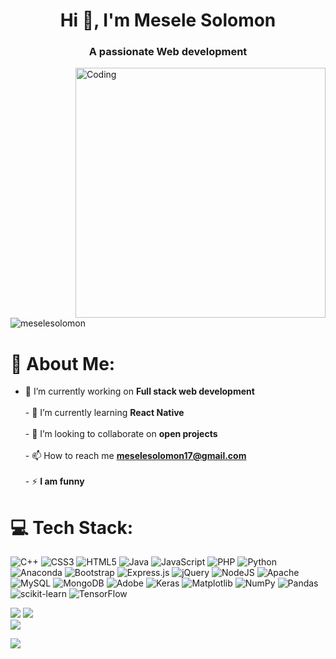 
<h1 align="center">Hi 👋, I'm Mesele Solomon</h1>
<h3 align="center">A passionate Web development</h3>
<img align="right" alt="Coding" width="400" src="https://cdn.dribbble.com/users/1162077/screenshots/3848914/programmer.gif"  />


<p align="left"> <img src="https://komarev.com/ghpvc/?username=meselesolomon&label=Profile%20views&color=0e75b6&style=flat" alt="meselesolomon" /> </p>

# 💫 About Me:
- 🔭 I’m currently working on **Full stack web development**<br><br>- 🌱 I’m currently learning **React Native**<br><br>- 👯 I’m looking to collaborate on **open projects**<br><br>- 📫 How to reach me **meselesolomon17@gmail.com**<br><br>- ⚡ **I am funny**


# 💻 Tech Stack:
![C++](https://img.shields.io/badge/c++-%2300599C.svg?style=for-the-badge&logo=c%2B%2B&logoColor=white) ![CSS3](https://img.shields.io/badge/css3-%231572B6.svg?style=for-the-badge&logo=css3&logoColor=white) ![HTML5](https://img.shields.io/badge/html5-%23E34F26.svg?style=for-the-badge&logo=html5&logoColor=white) ![Java](https://img.shields.io/badge/java-%23ED8B00.svg?style=for-the-badge&logo=openjdk&logoColor=white) ![JavaScript](https://img.shields.io/badge/javascript-%23323330.svg?style=for-the-badge&logo=javascript&logoColor=%23F7DF1E) ![PHP](https://img.shields.io/badge/php-%23777BB4.svg?style=for-the-badge&logo=php&logoColor=white) ![Python](https://img.shields.io/badge/python-3670A0?style=for-the-badge&logo=python&logoColor=ffdd54) ![Anaconda](https://img.shields.io/badge/Anaconda-%2344A833.svg?style=for-the-badge&logo=anaconda&logoColor=white) ![Bootstrap](https://img.shields.io/badge/bootstrap-%238511FA.svg?style=for-the-badge&logo=bootstrap&logoColor=white) ![Express.js](https://img.shields.io/badge/express.js-%23404d59.svg?style=for-the-badge&logo=express&logoColor=%2361DAFB) ![jQuery](https://img.shields.io/badge/jquery-%230769AD.svg?style=for-the-badge&logo=jquery&logoColor=white) ![NodeJS](https://img.shields.io/badge/node.js-6DA55F?style=for-the-badge&logo=node.js&logoColor=white) ![Apache](https://img.shields.io/badge/apache-%23D42029.svg?style=for-the-badge&logo=apache&logoColor=white) ![MySQL](https://img.shields.io/badge/mysql-4479A1.svg?style=for-the-badge&logo=mysql&logoColor=white) ![MongoDB](https://img.shields.io/badge/MongoDB-%234ea94b.svg?style=for-the-badge&logo=mongodb&logoColor=white) ![Adobe](https://img.shields.io/badge/adobe-%23FF0000.svg?style=for-the-badge&logo=adobe&logoColor=white) ![Keras](https://img.shields.io/badge/Keras-%23D00000.svg?style=for-the-badge&logo=Keras&logoColor=white) ![Matplotlib](https://img.shields.io/badge/Matplotlib-%23ffffff.svg?style=for-the-badge&logo=Matplotlib&logoColor=black) ![NumPy](https://img.shields.io/badge/numpy-%23013243.svg?style=for-the-badge&logo=numpy&logoColor=white) ![Pandas](https://img.shields.io/badge/pandas-%23150458.svg?style=for-the-badge&logo=pandas&logoColor=white) ![scikit-learn](https://img.shields.io/badge/scikit--learn-%23F7931E.svg?style=for-the-badge&logo=scikit-learn&logoColor=white) ![TensorFlow](https://img.shields.io/badge/TensorFlow-%23FF6F00.svg?style=for-the-badge&logo=TensorFlow&logoColor=white)

<!--# 📊 GitHub Stats: -->
![](https://github-readme-stats.vercel.app/api/top-langs/?username=meselesolomon&theme=default&hide_border=true&include_all_commits=true&count_private=true&layout=compact)
![](https://github-readme-stats.vercel.app/api?username=meselesolomon&theme=default&hide_border=false&include_all_commits=false&count_private=false)<br/>
![](https://github-readme-streak-stats.herokuapp.com/?user=meselesolomon&theme=default&hide_border=false)<br/>
<!-- ![](https://github-readme-stats.vercel.app/api/top-langs/?username=meselesolomon&theme=default&hide_border=false&include_all_commits=false&count_private=false&layout=compact) -->

 [![](https://visitcount.itsvg.in/api?id=meselesolomon&icon=0&color=0)](https://visitcount.itsvg.in) 

